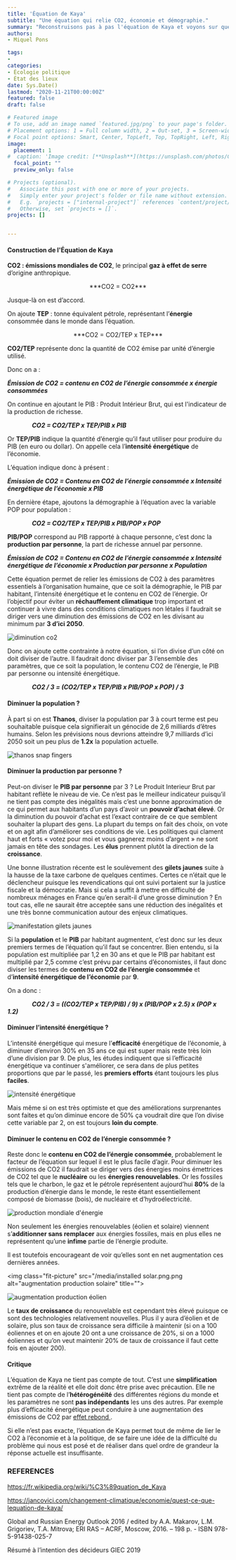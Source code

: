 ```yaml
---
title: 'Équation de Kaya'
subtitle: "Une équation qui relie CO2, économie et démographie."
summary: "Reconstruisons pas à pas l'équation de Kaya et voyons sur quelles variables nous avons de la marge de manoeuvre pour éviter le réchauffement climatique."
authors:
- Miquel Pons

tags:
- 
categories:
- Écologie politique
- État des lieux
date: Sys.Date()
lastmod: "2020-11-21T00:00:00Z"
featured: false
draft: false

# Featured image
# To use, add an image named `featured.jpg/png` to your page's folder.
# Placement options: 1 = Full column width, 2 = Out-set, 3 = Screen-width
# Focal point options: Smart, Center, TopLeft, Top, TopRight, Left, Right, BottomLeft, Bottom, BottomRight
image:
  placement: 1
#  caption: 'Image credit: [**Unsplash**](https://unsplash.com/photos/CpkOjOcXdUY)'
  focal_point: ""
  preview_only: false

# Projects (optional).
#   Associate this post with one or more of your projects.
#   Simply enter your project's folder or file name without extension.
#   E.g. `projects = ["internal-project"]` references `content/project/deep-learning/index.md`.
#   Otherwise, set `projects = []`.
projects: []


---
```


#### Construction de l'Équation de Kaya

**CO2 : émissions mondiales de CO2**, le principal **gaz à effet de serre** d’origine anthropique.

<div align="center">***CO2 = CO2***</div>

Jusque-là on est d’accord. 

On ajoute **TEP** : tonne équivalent pétrole, représentant l’**énergie** consommée dans le monde dans l’équation.

<div align="center">***CO2 = CO2/TEP x TEP***</div>

**CO2/TEP** représente donc la quantité de CO2 émise par unité d’énergie utilisé.

Donc on a :

***Émission de CO2 = contenu en CO2 de l’énergie consommée x énergie consommées***

On continue en ajoutant le PIB : Produit Intérieur Brut, qui est l'indicateur de la production de richesse.

&emsp;&emsp;&emsp;&emsp;***CO2 = CO2/TEP x TEP/PIB x PIB***

Or **TEP/PIB** indique la quantité d’énergie qu’il faut utiliser pour produire du PIB (en euro ou dollar). On appelle cela l’**intensité énergétique** de l’économie.

L’équation indique donc à présent :

***Émission de CO2 = Contenu en CO2 de l’énergie consommée x Intensité énergétique de l’économie x PIB***

En dernière étape, ajoutons la démographie à l’équation avec la variable POP pour population :

&emsp;&emsp;&emsp;&emsp;***CO2 = CO2/TEP x TEP/PIB x PIB/POP x POP***

**PIB/POP** correspond au PIB rapporté à chaque personne, c’est donc la **production par personne**, la part de richesse annuel par personne. 

***Émission de CO2 = Contenu en CO2 de l’énergie consommée x Intensité énergétique de l’économie x Production par personne x Population***

Cette équation permet de relier les émissions de CO2 à des paramètres essentiels à l’organisation humaine, que ce soit la démographie, le PIB par habitant, l’intensité énergétique et le contenu en CO2 de l’énergie. Or l’objectif pour éviter un **réchauffement climatique** trop important et continuer à vivre dans des conditions climatiques non létales il faudrait se diriger vers une diminution des émissions de CO2 en les divisant au minimum par **3 d’ici 2050**. 

<img class="fit-picture" 
    src="/media/GIEC emissions co2 scenraio 1,5.PNG"
    alt="diminution co2"
    title="GIEC Résumé à l'intention des décideurs 2019"> 

Donc on ajoute cette contrainte à notre équation, si l’on divise d’un côté on doit diviser de l’autre. Il faudrait donc diviser par 3 l’ensemble des paramètres, que ce soit la population, le contenu CO2 de l’énergie, le PIB par personne ou intensité énergétique. 

&emsp;&emsp;&emsp;&emsp;***CO2 / 3 = (CO2/TEP x TEP/PIB x PIB/POP x POP) / 3***

#### Diminuer la population ?
À part si on est **Thanos**, diviser la population par 3 à court terme est peu souhaitable puisque cela signifierait un génocide de 2,6 milliards d’êtres humains. Selon les prévisions nous devrions atteindre 9,7 milliards d’ici 2050 soit un peu plus de **1.2x** la population actuelle. 

<img class="fit-picture" 
    src="/media/thanos snap.jpg"
    alt="thanos snap fingers"
    title=""> 

#### Diminuer la production par personne ?
Peut-on diviser le **PIB par personne** par 3 ? Le Produit Interieur Brut par habitant reflète le niveau de vie. Ce n’est pas le meilleur indicateur puisqu’il ne tient pas compte des inégalités mais c’est une bonne approximation de ce qui permet aux habitants d’un pays d’avoir un **pouvoir d’achat élevé**. Or la diminution du pouvoir d’achat est l’exact contraire de ce que semblent souhaiter la plupart des gens. La plupart du temps on fait des choix, on vote et on agit afin d’améliorer ses conditions de vie. Les politiques qui clament haut et forts « votez pour moi et vous gagnerez moins d’argent » ne sont jamais en tête des sondages. Les **élus** prennent plutôt la direction de la **croissance**.

Une bonne illustration récente est le soulèvement des **gilets jaunes** suite à la hausse de la taxe carbone de quelques centimes. Certes ce n’était que le déclencheur puisque les revendications qui ont suivi portaient sur la justice fiscale et la démocratie. Mais si cela a suffit à mettre en difficulté de nombreux ménages en France qu’en serait-il d’une grosse diminution ? En tout cas, elle ne saurait être acceptée sans une réduction des inégalités et une très bonne communication autour des enjeux climatiques. 

<img class="fit-picture" 
    src="/media/Gilets jaunes.jpg"
    alt="manifestation gilets jaunes"
    title="Eric FEFERBERG"> 

Si la **population** et le **PIB** par habitant augmentent, c’est donc sur les deux premiers termes de l’équation qu’il faut se concentrer. Bien entendu, si la population est multipliée par 1,2 en 30 ans et que le PIB par habitant est multiplié par 2,5 comme c’est prévu par certains d’économistes, il faut donc diviser les termes de **contenu en CO2 de l’énergie consommée** et d’**intensité énergétique de l’économie** par **9**. 

On a donc : 

&emsp;&emsp;&emsp;&emsp;***CO2 / 3 = ((CO2/TEP x TEP/PIB) / 9) x (PIB/POP x 2.5) x (POP x 1.2)***

#### Diminuer l’intensité énergétique ?
L’intensité énergétique qui mesure l’**efficacité** énergétique de l’économie, à diminuer d’environ 30% en 35 ans ce qui est super mais reste très loin d’une division par 9. De plus, les études indiquent que si l’efficacité énergétique va continuer s'améliorer, ce sera dans de plus petites proportions que par le passé, les **premiers efforts** étant toujours les plus **faciles**. 

<img class="fit-picture" 
    src="/media/energy intensity.PNG"
    alt="intensité énergétique"
    title=""> 

Mais même si on est très optimiste et que des améliorations surprenantes sont faites et qu’on diminue encore de 50% ça voudrait dire que l’on divise cette variable par 2, on est toujours **loin du compte**. 

#### Diminuer le contenu en CO2 de l’énergie consommée ?

Reste donc le **contenu en CO2 de l’énergie consommée**, probablement le facteur de l’équation sur lequel il est le plus facile d’agir. Pour diminuer les émissions de CO2 il faudrait se diriger vers des énergies moins émettrices de CO2 tel que le **nucléaire** ou les **énergies renouvelables**. Or les fossiles tels que le charbon, le gaz et le pétrole représentent aujourd’hui **80%** de la production d’énergie dans le monde, le reste étant essentiellement composé de biomasse (bois), de nucléaire et d’hydroélectricité. 

<img class="fit-picture" 
    src="/media/global-primary-energy.png"
    alt="production mondiale d'énergie"
    title=""> 

Non seulement les énergies renouvelables (éolien et solaire) viennent s’**additionner sans remplacer** aux énergies fossiles, mais en plus elles ne représentent qu’une **infime** partie de l’énergie produite.

Il est toutefois encourageant de voir qu’elles sont en net augmentation ces dernières années.


<img class="fit-picture" 
    src="/media/installed solar.png.png
    alt="augmentation production solaire"
    title=""> 


<img class="fit-picture" 
    src="/media/installed wind.png"
    alt="augmentation production éolien"
    title=""> 
    
Le **taux de croissance** du renouvelable est cependant très élevé puisque ce sont des technologies relativement nouvelles. Plus il y aura d’éolien et de solaire, plus son taux de croissance sera difficile à maintenir (si on a 100 éoliennes et on en ajoute 20 ont a une croissance de 20%, si on a 1000 éoliennes et qu’on veut maintenir 20% de taux de croissance il faut cette fois en ajouter 200). 

#### Critique

L’équation de Kaya ne tient pas compte de tout. C’est une **simplification** extrême de la réalité et elle doit donc être prise avec précaution. Elle ne tient pas compte de l’**hétérogénéité** des différentes régions du monde et les paramètres ne sont **pas indépendants** les uns des autres. Par exemple plus d’efficacité énergétique peut conduire à une augmentation des émissions de CO2 par <a href="https://ecologieetentropie.netlify.app/post/effet-rebond">effet rebond </a>.

Si elle n’est pas exacte, l’équation de Kaya permet tout de même de lier le CO2 à l’économie et à la politique, de se faire une idée de la difficulté du problème qui nous est posé et de réaliser dans quel ordre de grandeur la réponse actuelle est insuffisante.

### REFERENCES

https://fr.wikipedia.org/wiki/%C3%89quation_de_Kaya

https://jancovici.com/changement-climatique/economie/quest-ce-que-lequation-de-kaya/

Global and Russian Energy Outlook 2016 / edited by A.A. Makarov, L.M. Grigoriev, T.A. Mitrova; ERI RAS – ACRF,
Moscow, 2016. – 198 p. - ISBN 978-5-91438-025-7

Résumé à l’intention des décideurs GIEC 2019

